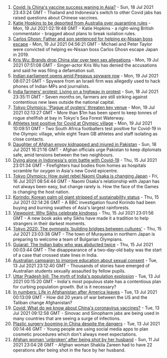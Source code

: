 1. [Covid: Is China's vaccine success waning in Asia?](https://www.bbc.co.uk/news/world-asia-57845644) - Sun, 18 Jul 2021 23:43:24 GMT - Thailand and Indonesia's switch to other Covid jabs has raised questions about Chinese vaccines.
2. [Katie Hopkins to be deported from Australia over quarantine rules](https://www.bbc.co.uk/news/world-australia-57883692) - Mon, 19 Jul 2021 02:19:48 GMT - Katie Hopkins - a right-wing British commentator - bragged about plans to break isolation rules.
3. [Carlos Ghosn: Father and son sentenced for helping ex-Nissan boss escape](https://www.bbc.co.uk/news/business-57883892) - Mon, 19 Jul 2021 04:56:21 GMT - Michael and Peter Taylor were convicted of helping ex-Nissan boss Carlos Ghosn escape Japan in 2019.
4. [Kris Wu: Brands drop China star over teen sex allegations](https://www.bbc.co.uk/news/world-asia-china-57884438) - Mon, 19 Jul 2021 07:51:08 GMT - Singer-actor Kris Wu has denied the accusations and said he was filing a defamation suit.
5. [Indian parliament opens amid Pegasus spyware row](https://www.bbc.co.uk/news/world-asia-india-57884096) - Mon, 19 Jul 2021 08:07:21 GMT - Spyware from an Israeli firm was allegedly used to hack phones of Indian MPs and journalists.
6. [India farmers' protest: Living on a highway in protest](https://www.bbc.co.uk/news/world-asia-india-57863658) - Sun, 18 Jul 2021 23:35:11 GMT - Seven months on, farmers are still striking against contentious new laws outside the national capital.
7. [Tokyo Olympics: 'Plague of oysters' threaten key venue](https://www.bbc.co.uk/news/world-asia-57883922) - Mon, 19 Jul 2021 02:13:27 GMT - More than $1m has been spent to keep tonnes of rogue shellfish at bay in Tokyo's Sea Forest Waterway.
8. [Athletes test positive for Covid at Olympic village](https://www.bbc.co.uk/sport/olympics/57844406) - Mon, 19 Jul 2021 10:09:51 GMT - Two South Africa footballers test positive for Covid-19 in the Olympic village, while eight Team GB athletes and staff isolating as close contacts.
9. [Daughter of Afghan envoy kidnapped and injured in Pakistan](https://www.bbc.co.uk/news/world-asia-57877239) - Sun, 18 Jul 2021 16:21:16 GMT - Afghan officials urge Pakistan to keep diplomats safe, amid tensions between the two neighbours.
10. [Dying alone in Indonesia's grim battle with Covid-19](https://www.bbc.co.uk/news/world-asia-57830770) - Thu, 15 Jul 2021 23:01:34 GMT - Firefighters haul bodies from homes as hospitals scramble for oxygen in Asia's new Covid epicentre.
11. [Tokyo Olympics: How quiet rebel Naomi Osaka is changing Japan](https://www.bbc.co.uk/sport/olympics/57841166) - Fri, 16 Jul 2021 08:54:44 GMT - Naomi Osaka's relationship with Japan has not always been easy, but change rarely is. How the face of the Games is changing the host nation.
12. [Korindo: Korean palm oil giant stripped of sustainability status](https://www.bbc.co.uk/news/world-asia-57845156) - Thu, 15 Jul 2021 02:14:26 GMT - A BBC investigation found Korindo had been buying and burning swathes of Asia's largest rainforests.
13. [Viewpoint: Why Sikhs celebrate kindness](https://www.bbc.co.uk/news/world-asia-india-57817615) - Thu, 15 Jul 2021 23:01:56 GMT - A new book asks why Sikhs have made it a tradition to help strangers in their darkest moments.
14. [Tokyo 2020: The gymnasts 'building bridges between cultures'](https://www.bbc.co.uk/news/world-asia-57839224) - Thu, 15 Jul 2021 23:03:38 GMT - The town of Murayama in northern Japan is preparing to welcome a team of Bulgarian Olympians.
15. [Gujarat: The Indian baby who was abducted twice](https://www.bbc.co.uk/news/world-asia-india-57691616) - Thu, 15 Jul 2021 00:03:44 GMT - The disappearance of a two-day-old baby was the start of a case that crossed state lines in India.
16. [Australian campaign to improve education about sexual consent](https://www.bbc.co.uk/news/world-australia-57824489) - Tue, 13 Jul 2021 23:12:40 GMT - Thousands of stories have emerged of Australian students sexually assaulted by fellow pupils.
17. [Uttar Pradesh bill: The myth of India's population explosion](https://www.bbc.co.uk/news/world-asia-india-57801764) - Tue, 13 Jul 2021 00:15:20 GMT - India's most populous state has a contentious plan for curbing population growth. But is it necessary?
18. [In numbers: Life in Afghanistan after America leaves](https://www.bbc.co.uk/news/world-asia-57767067) - Tue, 13 Jul 2021 00:13:09 GMT - How did 20 years of war between the US and the Taliban change Afghanistan?
19. [Covid: What do we know about China's coronavirus vaccines?](https://www.bbc.co.uk/news/world-asia-china-57817591) - Tue, 13 Jul 2021 09:12:58 GMT - Sinovac and Sinopharm jabs are being used in many countries that are seeing a surge of infections.
20. [Plastic surgery booming in China despite the dangers](https://www.bbc.co.uk/news/world-asia-china-57691525) - Tue, 13 Jul 2021 00:14:46 GMT - Young people are using social media apps to plan cosmetic procedures which don't always meet expectations.
21. [Afghan woman 'unbroken' after being shot by her husband](https://www.bbc.co.uk/news/world-asia-57779841) - Sun, 11 Jul 2021 23:04:28 GMT - Afghan woman Shakila Zareen had to have 22 operations after being shot in the face by her husband.
